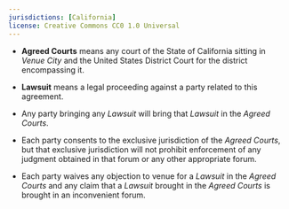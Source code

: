 ```yaml
---
jurisdictions: [California]
license: Creative Commons CC0 1.0 Universal
---
```


- **Agreed Courts** means any court of the State of California sitting in _Venue City_ and the United States District Court for the district encompassing it.

- **Lawsuit** means a legal proceeding against a party related to this agreement.

- Any party bringing any _Lawsuit_ will bring that _Lawsuit_ in the _Agreed Courts_.

- Each party consents to the exclusive jurisdiction of the _Agreed Courts_, but that exclusive jurisdiction will not prohibit enforcement of any judgment obtained in that forum or any other appropriate forum.

- Each party waives any objection to venue for a _Lawsuit_ in the _Agreed Courts_ and any claim that a _Lawsuit_ brought in the _Agreed Courts_ is brought in an inconvenient forum.
